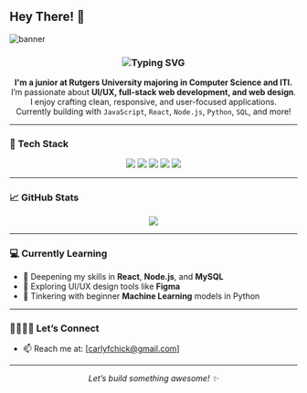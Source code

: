 ## Hey There! 👋

![banner](https://github.com/user-attachments/assets/679cf200-17b5-48e8-bb72-d9da8c39de25)

<h3 align="center">
  <img src="https://readme-typing-svg.demolab.com?font=Fira+Code&pause=1000&center=true&vCenter=true&width=435&lines=Hi+I'm+Carly!;I'm+a+junior+at+Rutgers+University!;Code+with+me+:)+%F0%9F%9A%80" alt="Typing SVG" />
</h3>

<p align="center">
  <b>I'm a junior at Rutgers University majoring in Computer Science and ITI.</b><br>
  I’m passionate about <b>UI/UX, full-stack web development, and web design</b>.<br>
  I enjoy crafting clean, responsive, and user-focused applications.<br>
  Currently building with <code>JavaScript</code>, <code>React</code>, <code>Node.js</code>, <code>Python</code>, <code>SQL</code>, and more!
</p>

---

### 🚀 Tech Stack

<p align="center">
  <img src="https://img.shields.io/badge/-React-61DAFB?style=for-the-badge&logo=react&logoColor=000000" />
  <img src="https://img.shields.io/badge/-JavaScript-F7DF1E?style=for-the-badge&logo=javascript&logoColor=000000" />
  <img src="https://img.shields.io/badge/-Python-3776AB?style=for-the-badge&logo=python&logoColor=white" />
  <img src="https://img.shields.io/badge/-MySQL-4479A1?style=for-the-badge&logo=mysql&logoColor=white" />
  <img src="https://img.shields.io/badge/-Java-007396?style=for-the-badge&logo=java&logoColor=white" />
</p>

---

### 📈 GitHub Stats

<p align="center">
  <img src="https://github-readme-stats.vercel.app/api/top-langs/?username=crrlyly&layout=donut-vertical&theme=radical" />
</p>

---

### 💻 Currently Learning

- 🧠 Deepening my skills in **React**, **Node.js**, and **MySQL**
- 🎨 Exploring UI/UX design tools like **Figma**
- 🤖 Tinkering with beginner **Machine Learning** models in Python

---

### 👩🏻‍🤝‍👩 Let’s Connect

- 📫 Reach me at: [carlyfchick@gmail.com]

---

<p align="center"><i>Let’s build something awesome! ✨</i></p>
